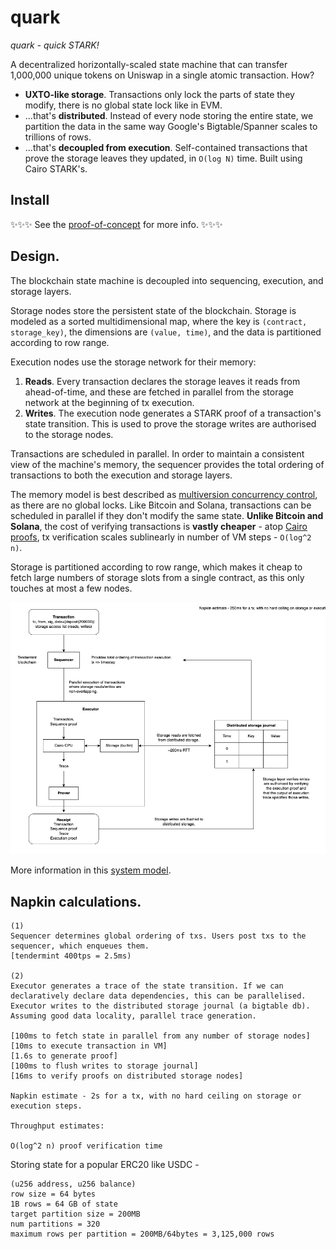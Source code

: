 quark
=====

*quark - quick STARK!*

A decentralized horizontally-scaled state machine that can transfer 1,000,000 unique tokens on Uniswap in a single atomic transaction. How?

 * **UXTO-like storage**. Transactions only lock the parts of state they modify, there is no global state lock like in EVM.
 * ...that's **distributed**. Instead of every node storing the entire state, we partition the data in the same way Google's Bigtable/Spanner scales to trillions of rows. 
 * ...that's **decoupled from execution**. Self-contained transactions that prove the storage leaves they updated, in `O(log N)` time. Built using Cairo STARK's.

## Install

✨✨✨ See the [proof-of-concept](proof-of-concept.md) for more info. ✨✨✨

## Design.

The blockchain state machine is decoupled into sequencing, execution, and storage layers.

Storage nodes store the persistent state of the blockchain. Storage is modeled as a sorted multidimensional map, where the key is `(contract, storage_key)`, the dimensions are `(value, time)`, and the data is partitioned according to row range.

Execution nodes use the storage network for their memory:

 1. **Reads**. Every transaction declares the storage leaves it reads from ahead-of-time, and these are fetched in parallel from the storage network at the beginning of tx execution. 
 2. **Writes**. The execution node generates a STARK proof of a transaction's state transition. This is used to prove the storage writes are authorised to the storage nodes. 

Transactions are scheduled in parallel. In order to maintain a consistent view of the machine's memory, the sequencer provides the total ordering of transactions to both the execution and storage layers.

The memory model is best described as [multiversion concurrency control](https://en.wikipedia.org/wiki/Multiversion_concurrency_control), as there are no global locks. Like Bitcoin and Solana, transactions can be scheduled in parallel if they don't modify the same state. **Unlike Bitcoin and Solana**, the cost of verifying transactions is **vastly cheaper** - atop [Cairo proofs](https://twitter.com/liamzebedee/status/1516249413089636352), tx verification scales sublinearly in number of VM steps - `O(log^2 n)`.

Storage is partitioned according to row range, which makes it cheap to fetch large numbers of storage slots from a single contract, as this only touches at most a few nodes. 

![diagram](./resources/diagram.png)

More information in this [system model](https://viewer.diagrams.net/?tags=%7B%7D&highlight=0000ff&edit=_blank&layers=1&nav=1&title=Quark%20blockchain%20design#Uhttps%3A%2F%2Fdrive.google.com%2Fuc%3Fid%3D16K6Q2XHc31jMMdpi9XnMd2XxzX9BPKtQ%26export%3Ddownload).

## Napkin calculations.

```
(1) 
Sequencer determines global ordering of txs. Users post txs to the sequencer, which enqueues them. 
[tendermint 400tps = 2.5ms)

(2) 
Executor generates a trace of the state transition. If we can declaratively declare data dependencies, this can be parallelised. Executor writes to the distributed storage journal (a bigtable db).
Assuming good data locality, parallel trace generation.

[100ms to fetch state in parallel from any number of storage nodes]
[10ms to execute transaction in VM]
[1.6s to generate proof]
[100ms to flush writes to storage journal]
[16ms to verify proofs on distributed storage nodes]

Napkin estimate - 2s for a tx, with no hard ceiling on storage or execution steps.

Throughput estimates:

O(log^2 n) proof verification time
```

Storing state for a popular ERC20 like USDC -

```
(u256 address, u256 balance)
row size = 64 bytes
1B rows = 64 GB of state
target partition size = 200MB
num partitions = 320
maximum rows per partition = 200MB/64bytes = 3,125,000 rows
```